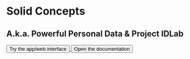 <style>
    button {
        
    }
</style>

# Solid Concepts
## A.k.a. Powerful Personal Data & Project IDLab

<a href="app/">
    <button>Try the app/web interface</button>
</a>

<a href="web/">
    <button>Open the documentation</button>
</a>

